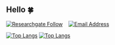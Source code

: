 ## Hello 🍀

<!--
**FarhanSadaf/FarhanSadaf** is a ✨ _special_ ✨ repository because its `README.md` (this file) appears on your GitHub profile.
### Hello 🍀

![](https://komarev.com/ghpvc/?username=FarhanSadaf&style=for-the-badge)

Here are some ideas to get you started:

- 🔭 I’m currently working on ...
- 🌱 I’m currently learning ...
- 👯 I’m looking to collaborate on ...
- 🤔 I’m looking for help with ...
- 💬 Ask me about ...
- 📫 How to reach me: ...
- 😄 Pronouns: ...
- ⚡ Fun fact: ...
-->

[![Researchgate Follow](https://img.shields.io/badge/%20-farhansadaf-black?color=14171A&labelColor=0e76a8&logo=researchgate&logoColor=ffffff)](https://www.researchgate.net/profile/Farhan-Sadaf)
&nbsp;&nbsp;
[![Email Address](https://img.shields.io/badge/%20-farhansadaf@outlook.com-black?color=14171A&labelColor=D44638&logo=microsoft&logoColor=fff)](mailto:farhansadaf@outlook.com)
<!--
[![Kaggle Follow](https://img.shields.io/badge/%20-farhansadaf-black?color=14171A&labelColor=1976d2&logo=kaggle&logoColor=ffffff)](https://www.kaggle.com/farhansadaf)
&nbsp;&nbsp;

[![FarhanSadaf's GitHub stats](https://github-readme-stats.vercel.app/api?username=FarhanSadaf&show_icons=true&count_private=true&hide=contribs,issues&theme=dark#gh-dark-mode-only)](https://github.com/FarhanSadaf/github-readme-stats#gh-dark-mode-only)
[![FarhanSadaf's GitHub stats](https://github-readme-stats.vercel.app/api?username=FarhanSadaf&show_icons=true&count_private=true&hide=contribs,issues&theme=default#gh-light-mode-only)](https://github.com/FarhanSadaf/github-readme-stats#gh-light-mode-only)
-->
[![Top Langs](https://github-readme-stats.vercel.app/api/top-langs/?username=FarhanSadaf&layout=compact&theme=dark#gh-dark-mode-only&hide_border=false&hide_progress=false&langs_count=8)](https://github.com/FarhanSadaf/github-readme-stats#gh-dark-mode-only)
[![Top Langs](https://github-readme-stats.vercel.app/api/top-langs/?username=FarhanSadaf&layout=compact&theme=default#gh-light-mode-only&hide_border=false&hide_progress=false&langs_count=8)](https://github.com/FarhanSadaf/github-readme-stats#gh-light-mode-only)



